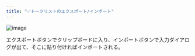 ```yaml
---
title: "✅トークリストのエクスポート/インポート"
---
```


![image](https://gyazo.com/cdb0d66019f6c6b09a07dd4c72722b09/thumb/1000)

エクスポートボタンでクリップボードに入り、インポートボタンで入力ダイアログが出て、そこに貼り付ければインポートされる。
